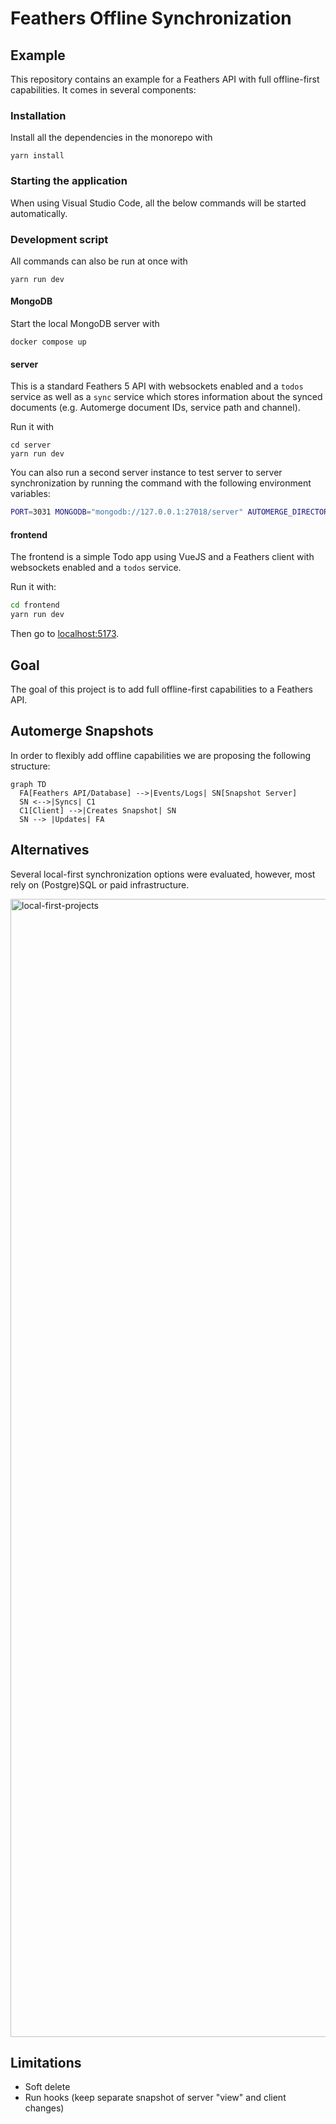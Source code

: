 # Feathers Offline Synchronization

## Example

This repository contains an example for a Feathers API with full offline-first capabilities. It comes in several components:

### Installation

Install all the dependencies in the monorepo with

```
yarn install
```

### Starting the application

When using Visual Studio Code, all the below commands will be started automatically.

### Development script

All commands can also be run at once with

```
yarn run dev
```

#### MongoDB

Start the local MongoDB server with

```
docker compose up
```

#### server

This is a standard Feathers 5 API with websockets enabled and a `todos` service as well as a `sync` service which stores information about the synced documents (e.g. Automerge document IDs, service path and channel).

Run it with

```
cd server
yarn run dev
```

You can also run a second server instance to test server to server synchronization by running the command with the following environment variables:

```sh
PORT=3031 MONGODB="mongodb://127.0.0.1:27018/server" AUTOMERGE_DIRECTORY="../data2" SYNC_SERVER_URL="http://localhost:3030" yarn run dev
```

#### frontend

The frontend is a simple Todo app using VueJS and a Feathers client with websockets enabled and a `todos` service.

Run it with:

```sh
cd frontend
yarn run dev
```

Then go to [localhost:5173](http://localhost:5173).

## Goal

The goal of this project is to add full offline-first capabilities to a Feathers API.

## Automerge Snapshots

In order to flexibly add offline capabilities we are proposing the following structure:

```mermaid
graph TD
  FA[Feathers API/Database] -->|Events/Logs| SN[Snapshot Server]
  SN <-->|Syncs| C1
  C1[Client] -->|Creates Snapshot| SN
  SN --> |Updates| FA
```

## Alternatives

Several local-first synchronization options were evaluated, however, most rely on (Postgre)SQL or paid infrastructure.

<img width="1821" alt="local-first-projects" src="https://github.com/user-attachments/assets/85c9fa2a-f0b9-4506-af71-1f02d510d1e7" />

## Limitations

- Soft delete
- Run hooks (keep separate snapshot of server "view" and client changes)
